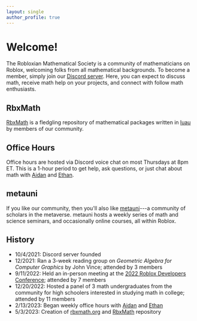 ```yaml
---
layout: single
author_profile: true
---
```


# Welcome!
The Robloxian Mathematical Society is a community of mathematicians on Roblox, welcoming folks from all mathematical backgrounds. To become a member, simply join our [Discord server](https://discord.gg/Mpy5MwqeWc). Here, you can expect to discuss math, receive math help on your projects, and connect with follow math enthusiasts.

## RbxMath
[RbxMath](https://github.com/rbxmath/rbxmath) is a fledgling repository of mathematical packages written in [luau](https://luau-lang.org/) by members of our community.

## Office Hours
Office hours are hosted via Discord voice chat on most Thursdays at 8pm ET. This is a 1-hour period to get help, ask questions, or just chat about math with [Aidan](https://aidan-epperly.github.io/) and [Ethan](https://ecurtiss.dev/).

## metauni
If you like our community, then you'll also like [metauni](https://metauni.org/)---a community of scholars in the metaverse. metauni hosts a weekly series of math and science seminars, and occasionally online courses, all within Roblox.

## History
* 10/4/2021: Discord server founded
* 12/2021: Ran a 3-week reading group on *Geometric Algebra for Computer Graphics* by John Vince; attended by 3 members
* 9/11/2022: Held an in-person meeting at the [2022 Roblox Developers Conference](https://blog.roblox.com/2022/09/rdc-2022-vision-future-roblox/); attended by 7 members
* 12/20/2022: Hosted a panel of 3 math undergraduates from the community for high schoolers interested in studying math in college; attended by 11 members
* 2/13/2023: Began weekly office hours with [Aidan](https://aidan-epperly.github.io/) and [Ethan](https://ecurtiss.dev/)
* 5/3/2023: Creation of [rbxmath.org](https://rbxmath.org) and [RbxMath](https://github.com/rbxmath/rbxmath) repository